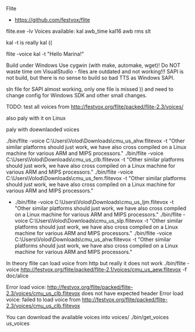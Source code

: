 

Flite
 - https://github.com/festvox/flite


flite.exe -lv
Voices available: kal awb_time kal16 awb rms slt

kal -t is really kal ((

flite -voice kal -t "Hello Marina!"


Build under Windows
Use cygwin (with make, automake, wget)! Do NOT waste time om VisualStudio - files are outdated and not working!!!
SAPI is not build, but there is no sense to build so bad TTS as Windows SAPI.

sln file for SAPI almost working, only one file is missed )) and need to change config for Windows SDK and other small changes.


TODO: test all voices from http://festvox.org/flite/packed/flite-2.3/voices/

also paly with it on Linux

paly with doewnlaoded voices

./bin/flite -voice C:\Users\Volod\Downloads\cmu_us_ahw.flitevox -t "Other similar platforms should just work, we have also cross compiled on a Linux machine for various ARM and MIPS processors."
./bin/flite -voice C:\Users\Volod\Downloads\cmu_us_clb.flitevox -t "Other similar platforms should just work, we have also cross compiled on a Linux machine for various ARM and MIPS processors."
./bin/flite -voice C:\Users\Volod\Downloads\cmu_us_fem.flitevox -t "Other similar platforms should just work, we have also cross compiled on a Linux machine for various ARM and MIPS processors."
+ ./bin/flite -voice C:\Users\Volod\Downloads\cmu_us_ljm.flitevox -t "Other similar platforms should just work, we have also cross compiled on a Linux machine for various ARM and MIPS processors."
./bin/flite -voice C:\Users\Volod\Downloads\cmu_us_slp.flitevox -t "Other similar platforms should just work, we have also cross compiled on a Linux machine for various ARM and MIPS processors."
./bin/flite -voice C:\Users\Volod\Downloads\cmu_us_ahw.flitevox -t "Other similar platforms should just work, we have also cross compiled on a Linux machine for various ARM and MIPS processors."



In theory flite can load voice from http but really it does not work 
./bin/flite -voice http://festvox.org/flite/packed/flite-2.1/voices/cmu_us_aew.flitevox -f doc/alice

Error load voice: http://festvox.org/flite/packed/flite-2.3/voices/cmu_us_clb.flitevox does not have expected header
Error load voice: failed to load voice from http://festvox.org/flite/packed/flite-2.3/voices/cmu_us_clb.flitevox


You can download the available voices into voices/
./bin/get_voices us_voices

